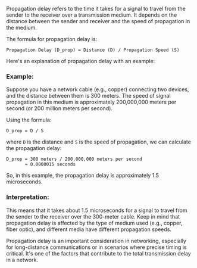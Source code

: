Propagation delay refers to the time it takes for a signal to travel from the sender to the receiver over a transmission medium. It depends on the distance between the sender and receiver and the speed of propagation in the medium.

The formula for propagation delay is:

```
Propagation Delay (D_prop) = Distance (D) / Propagation Speed (S)
```

Here's an explanation of propagation delay with an example:

### Example:

Suppose you have a network cable (e.g., copper) connecting two devices, and the distance between them is 300 meters. The speed of signal propagation in this medium is approximately 200,000,000 meters per second (or 200 million meters per second).

Using the formula:

```
D_prop = D / S
```

where `D` is the distance and `S` is the speed of propagation, we can calculate the propagation delay:

```
D_prop = 300 meters / 200,000,000 meters per second
       ≈ 0.0000015 seconds
```

So, in this example, the propagation delay is approximately 1.5 microseconds.

### Interpretation:

This means that it takes about 1.5 microseconds for a signal to travel from the sender to the receiver over the 300-meter cable. Keep in mind that propagation delay is affected by the type of medium used (e.g., copper, fiber optic), and different media have different propagation speeds.

Propagation delay is an important consideration in networking, especially for long-distance communications or in scenarios where precise timing is critical. It's one of the factors that contribute to the total transmission delay in a network.
